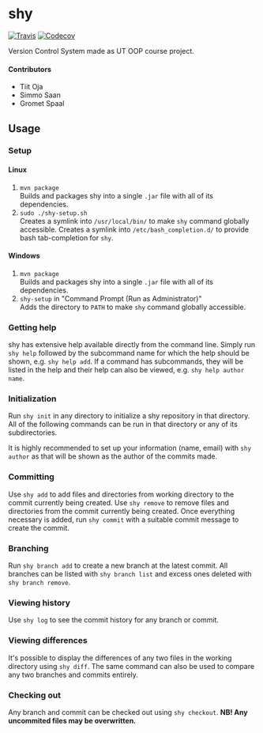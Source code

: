 # shy

[![Travis](https://img.shields.io/travis/sim642/shy.svg)](https://travis-ci.org/sim642/shy)
[![Codecov](https://img.shields.io/codecov/c/github/sim642/shy.svg)](https://codecov.io/github/sim642/shy)

Version Control System made as UT OOP course project.

#### Contributors
* Tiit Oja
* Simmo Saan
* Gromet Spaal

## Usage
### Setup
#### Linux
1. `mvn package`  
   Builds and packages shy into a single `.jar` file with all of its dependencies.
2. `sudo ./shy-setup.sh`  
   Creates a symlink into `/usr/local/bin/` to make `shy` command globally accessible.
   Creates a symlink into `/etc/bash_completion.d/` to provide bash tab-completion for `shy`.

#### Windows
1. `mvn package`  
   Builds and packages shy into a single `.jar` file with all of its dependencies.
2. `shy-setup` in "Command Prompt (Run as Administrator)"  
   Adds the directory to `PATH` to make `shy` command globally accessible.

### Getting help
shy has extensive help available directly from the command line. Simply run `shy help` followed by the subcommand name
for which the help should be shown, e.g. `shy help add`. If a command has subcommands, they will be listed in the help
and their help can also be viewed, e.g. `shy help author name`.

### Initialization
Run `shy init` in any directory to initialize a shy repository in that directory.
All of the following commands can be run in that directory or any of its subdirectories.

It is highly recommended to set up your information (name, email) with `shy author` as that will be shown as the author
of the commits made.

### Committing
Use `shy add` to add files and directories from working directory to the commit currently being created.
Use `shy remove` to remove files and directories from the commit currently being created.
Once everything necessary is added, run `shy commit` with a suitable commit message to create the commit.

### Branching
Run `shy branch add` to create a new branch at the latest commit. All branches can be listed with `shy branch list` and
excess ones deleted with `shy branch remove`.

### Viewing history
Use `shy log` to see the commit history for any branch or commit.

### Viewing differences
It's possible to display the differences of any two files in the working directory using `shy diff`.
The same command can also be used to compare any two branches and commits entirely.

### Checking out
Any branch and commit can be checked out using `shy checkout`.
**NB! Any uncommited files may be overwritten.**
